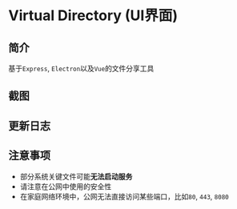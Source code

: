 # Virtual Directory (UI界面)

## 简介

基于`Express`, `Electron`以及`Vue`的文件分享工具

## 截图

## 更新日志

## 注意事项

- 部分系统关键文件可能**无法启动服务**
- 请注意在公网中使用的安全性
- 在家庭网络环境中，公网无法直接访问某些端口，比如`80`, `443`, `8080`